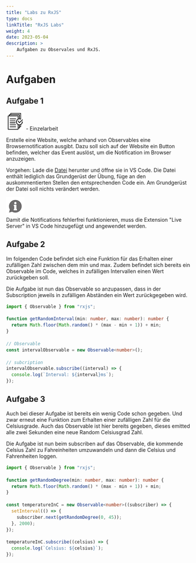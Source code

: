 ```yaml
---
title: "Labs zu RxJS"
type: docs
linkTitle: "RxJS Labs"
weight: 4
date: 2023-05-04
description: >
    Aufgaben zu Observales und RxJS.
---
```

# Aufgaben
## Aufgabe 1
![task1](/images/task.png) - Einzelarbeit

Erstelle eine Website, welche anhand von Observables eine Browsernotification ausgibt.
Dazu soll sich auf der Website ein Button befinden, welcher das Event auslöst, um die Notification im Browser anzuzeigen.

Vorgehen:
Lade die [Datei](/files/exams/angular/uebung1.html) herunter und öffne sie in VS Code. 
Die Datei enthält lediglich das Grundgerüst der Übung, füge an den auskommentierten Stellen den entsprechenden Code ein.
Am Grundgerüst der Datei soll nichts verändert werden.

![asset](/images/hint.png)    
Damit die Notifications fehlerfrei funktionieren, muss die Extension "Live Server" in VS Code hinzugefügt und angewendet werden.


## Aufgabe 2
Im folgenden Code befindet sich eine Funktion für das Erhalten einer zufälligen Zahl zwischen dem min und max. Zudem befindet sich bereits ein Observable im Code, welches in zufälligen Intervallen einen Wert zurückgeben soll.

Die Aufgabe ist nun das Observable so anzupassen, dass in der Subscription jeweils in zufälligen Abständen ein Wert zurückgegeben wird.

```typescript
import { Observable } from "rxjs";

function getRandomInterval(min: number, max: number): number {
  return Math.floor(Math.random() * (max - min + 1)) + min;
}

// Observable
const intervalObservable = new Observable<number>();

// subcription
intervalObservable.subscribe((interval) => {
  console.log(`Interval: ${interval}ms`);
});
```


## Aufgabe 3
Auch bei dieser Aufgabe ist bereits ein wenig Code schon gegeben. Und zwar erneut eine Funktion zum Erhalten einer zufälligen Zahl für die Celsiusgrade.
Auch das Observable ist hier bereits gegeben, dieses emitted alle zwei Sekunden eine neue Random Celsiusgrad Zahl.

Die Aufgabe ist nun beim subscriben auf das Observable, die kommende Celsius Zahl zu Fahreinheiten umzuwandeln und dann die Celsius und Fahrenheiten loggen.

```typescript
import { Observable } from "rxjs";

function getRandomDegree(min: number, max: number): number {
  return Math.floor(Math.random() * (max - min + 1)) + min;
}

const temperatureInC = new Observable<number>((subscriber) => {
  setInterval(() => {
    subscriber.next(getRandomDegree(0, 45));
  }, 2000);
});

temperatureInC.subscribe((celsius) => {
  console.log(`Celsius: ${celsius}`);
});
```
